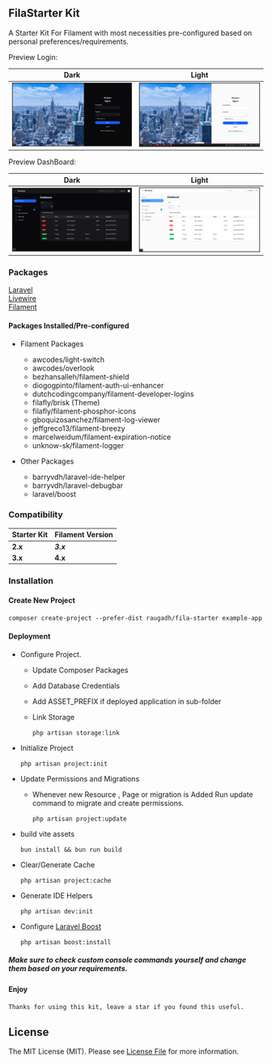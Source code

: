 ## FilaStarter Kit

A Starter Kit For Filament with most necessities
pre-configured based on personal preferences/requirements.

Preview Login:

| Dark                                   | Light                                   |
|----------------------------------------|-----------------------------------------|
| ![](https://raw.githubusercontent.com/raugadh/fila-starter/refs/heads/master/.github/preview-login-dark.webp) | ![](https://raw.githubusercontent.com/raugadh/fila-starter/refs/heads/master/.github/preview-login-light.webp) 


Preview DashBoard:

| Dark                                       | Light                                       |
|--------------------------------------------|---------------------------------------------|
| ![](https://raw.githubusercontent.com/raugadh/fila-starter/refs/heads/master/.github/preview-dashboard-dark.webp) | ![](https://raw.githubusercontent.com/raugadh/fila-starter/refs/heads/master/.github/preview-dashboard-light.webp) |


### Packages

[Laravel](https://github.com/laravel/laravel)  
[Livewire](https://github.com/livewire/livewire)  
[Filament](https://github.com/filamentphp/filament)

#### Packages Installed/Pre-configured

- Filament Packages
    - awcodes/light-switch
    - awcodes/overlook
    - bezhansalleh/filament-shield
    - diogogpinto/filament-auth-ui-enhancer
    - dutchcodingcompany/filament-developer-logins
    - filafly/brisk (Theme)
    - filafly/filament-phosphor-icons
    - gboquizosanchez/filament-log-viewer
    - jeffgreco13/filament-breezy
    - marcelweidum/filament-expiration-notice
    - unknow-sk/filament-logger

- Other Packages
    - barryvdh/laravel-ide-helper
    - barryvdh/laravel-debugbar
    - laravel/boost

### Compatibility

| Starter Kit | Filament Version |
| ----------- | ---------------- |
| **2.x**     | **_3.x_**        |
| **3.x**     | **4.x**          |

### Installation

#### Create New Project

```fish
composer create-project --prefer-dist raugadh/fila-starter example-app
```

#### Deployment

- Configure Project.
    - Update Composer Packages
    - Add Database Credentials
    - Add ASSET_PREFIX if deployed application in sub-folder
    - Link Storage

        ```fish
        php artisan storage:link
        ```

- Initialize Project

    ```fish
    php artisan project:init
    ```

- Update Permissions and Migrations
    - Whenever new Resource , Page or migration is Added Run update command to migrate and create permissions.
        ```fish
        php artisan project:update
        ```

- build vite assets

    ```fish
    bun install && bun run build
    ```

- Clear/Generate Cache

    ```fish
    php artisan project:cache
    ```

- Generate IDE Helpers

    ```fish
    php artisan dev:init
    ```

- Configure [Laravel Boost](https://github.com/laravel/boost)

    ```fish
    php artisan boost:install
    ```

##### Make sure to check custom console commands yourself and change them based on your requirements.

#### Enjoy

    Thanks for using this kit, leave a star if you found this useful.

## License

The MIT License (MIT). Please see [License File](LICENSE.md) for more information.
